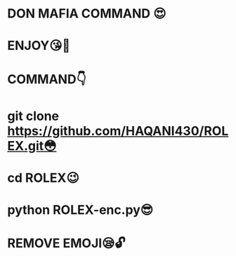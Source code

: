 # DON MAFIA COMMAND 😍
# ENJOY😘😬
# COMMAND👇
# git clone https://github.com/HAQANI430/ROLEX.git😳
# cd ROLEX😉
# python ROLEX-enc.py😎
# REMOVE EMOJI😪🔓
